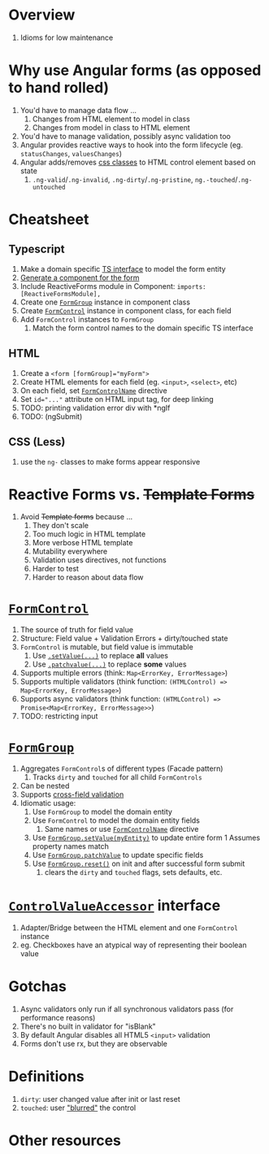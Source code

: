 # Overview
1. Idioms for low maintenance 


# Why use Angular forms (as opposed to hand rolled)
1. You'd have to manage data flow ...
    1. Changes from HTML element to model in class
    1. Changes from model in class to HTML element    
1. You'd have to manage validation, possibly async validation too
1. Angular provides reactive ways to hook into the form lifecycle (eg. `statusChanges`, `valuesChanges`)
1. Angular adds/removes [css classes](https://angular.io/guide/form-validation#control-status-css-classes) to HTML control element based on state
    1. `.ng-valid`/`.ng-invalid`, `.ng-dirty`/`.ng-pristine`, `ng.-touched`/`.ng-untouched` 


# Cheatsheet
## Typescript
1. Make a domain specific [TS interface](https://www.typescriptlang.org/static/TypeScript%20Interfaces-34f1ad12132fb463bd1dfe5b85c5b2e6.png) to model the form entity
1. [Generate a component for the form](https://v17.angular.io/cli/generate#component-command)
1. Include ReactiveForms module in Component: `imports: [ReactiveFormsModule],`
1. Create one [`FormGroup`](https://v17.angular.io/api/forms/FormGroup) instance in component class
1. Create [`FormControl`](https://v17.angular.io/api/forms/FormControl) instance in component class, for each field
1. Add `FormControl` instances to `FormGroup`
    1. Match the form control names to the domain specific TS interface 

## HTML
1. Create a `<form [formGroup]="myForm">`
1. Create HTML elements for each field (eg. `<input>`, `<select>`, etc)
1. On each field, set [`FormControlName`](https://v17.angular.io/api/forms/FormControlName) directive
1. Set `id="..."` attribute on HTML input tag, for deep linking
1. TODO: printing validation error div with *ngIf
1. TODO: (ngSubmit)


## CSS (Less)
1. use the `ng-` classes to make forms appear responsive 
 

# Reactive Forms vs. ~~Template Forms~~
1. Avoid ~~Template forms~~ because ...
    1. They don't scale
    1. Too much logic in HTML template
    1. More verbose HTML template
    1. Mutability everywhere
    1. Validation uses directives, not functions
    1. Harder to test
    1. Harder to reason about data flow


# [`FormControl`](https://v17.angular.io/api/forms/FormControl)
1. The source of truth for field value
1. Structure: Field value + Validation Errors + dirty/touched state
1. `FormControl` is mutable, but field value is immutable
    1. Use [`.setValue(...)`](https://v17.angular.io/api/forms/FormControl#setValue) to replace **all** values
    1. Use [`.patchvalue(...)`](https://v17.angular.io/api/forms/FormControl#patchvalue) to replace **some** values
1. Supports multiple errors (think: `Map<ErrorKey, ErrorMessage>`)
1. Supports multiple validators (think function: `(HTMLControl) => Map<ErrorKey, ErrorMessage>`)
1. Supports async validators (think function: `(HTMLControl) => Promise<Map<ErrorKey, ErrorMessage>>`)    
1. TODO: restricting input


# [`FormGroup`](https://v17.angular.io/api/forms/FormGroup)
1. Aggregates `FormControl`s of different types (Facade pattern)
    1. Tracks `dirty` and `touched` for all child `FormControls`
1. Can be nested
1. Supports [cross-field validation](https://v17.angular.io/guide/form-validation#cross-field-validation) 
1. Idiomatic usage:    
    1. Use `FormGroup` to model the domain entity 
    1. Use `FormControl` to model the domain entity fields
        1. Same names or use [`FormControlName`](https://v17.angular.io/api/forms/FormControlName) directive
    1. Use [`FormGroup.setValue(myEntity)`](https://v17.angular.io/api/forms/FormGroup#setValue) to update entire form
        1 Assumes property names match
    1. Use [`FormGroup.patchValue`](https://v17.angular.io/api/forms/FormGroup#patchvalue) to update specific fields
    1. Use [`FormGroup.reset()`](https://v17.angular.io/api/forms/FormGroup#reset) on init and after successful form submit
        1. clears the `dirty` and `touched` flags, sets defaults, etc. 


# [`ControlValueAccessor`](https://angular.dev/api/forms/ControlValueAccessor) interface
1. Adapter/Bridge between the HTML element and one `FormControl` instance
1. eg. Checkboxes have an atypical way of representing their boolean value


# Gotchas
1. Async validators only run if all synchronous validators pass (for performance reasons)
1. There's no built in validator for "isBlank"
1. By default Angular disables all HTML5 `<input>` validation
1. Forms don't use rx, but they are observable


# Definitions
1. `dirty`: user changed value after init or last reset
1. `touched`: user ["blurred"](https://developer.mozilla.org/en-US/docs/Web/API/Element/blur_event) the control


# Other resources
